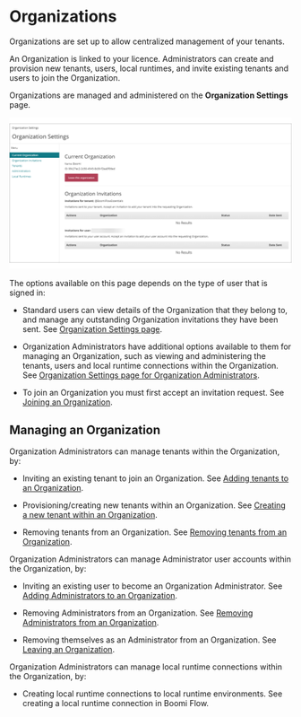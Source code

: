 # Organizations

<head>
  <meta name="guidename" content="Flow"/>
  <meta name="context" content="GUID-bd4d88aa-6da0-471a-b0bb-4ac481804747"/>
</head>


Organizations are set up to allow centralized management of your tenants.

An Organization is linked to your licence. Administrators can create and provision new tenants, users, local runtimes, and invite existing tenants and users to join the Organization.

Organizations are managed and administered on the **Organization Settings** page.

![The Organization Settings page](../Images/img-flo-Organizations_Page_69c07d50-bc77-4b73-800b-7fc8d9d4d83e.png)

The options available on this page depends on the type of user that is signed in:

-   Standard users can view details of the Organization that they belong to, and manage any outstanding Organization invitations they have been sent. See [Organization Settings page](flo-Organizations_Page_5d231fef-6306-42be-83b1-606ea13293df.md).

-   Organization Administrators have additional options available to them for managing an Organization, such as viewing and administering the tenants, users and local runtime connections within the Organization. See [Organization Settings page for Organization Administrators](flo-Organizations_Page_Administrators_8c6caca0-abab-41b2-8469-3f07ecd02ec6.md).

-   To join an Organization you must first accept an invitation request. See [Joining an Organization](flo-Organizations_Joining_Organizations_e0bf8f6d-9d07-49ae-8496-302a2926d4d2.md).


## Managing an Organization

Organization Administrators can manage tenants within the Organization, by:

-   Inviting an existing tenant to join an Organization. See [Adding tenants to an Organization](flo-Organizations_Adding_Tenants_af7f41a8-a5f4-497f-ab5d-a3f14b4e005d.md).

-   Provisioning/creating new tenants within an Organization. See [Creating a new tenant within an Organization](flo-Organizations_Provisioning_Tenants_2b461501-301f-40a7-80e5-d6c54e5eb546.md).

-   Removing tenants from an Organization. See [Removing tenants from an Organization](flo-Organizations_Removing_Tenants_114becc7-aabe-4e06-8528-70b5d6dce067.md).


Organization Administrators can manage Administrator user accounts within the Organization, by:

-   Inviting an existing user to become an Organization Administrator. See [Adding Administrators to an Organization](flo-Organizations_Adding_Administrators_9aaffe3f-1345-45b0-9f46-0354565074ee.md).

-   Removing Administrators from an Organization. See [Removing Administrators from an Organization](flo-Organizations_Removing_Users_30c052ed-ad1f-473c-a444-a8109f443829.md).

-   Removing themselves as an Administrator from an Organization. See [Leaving an Organization](flo-Organizations_Leaving_Organizations_ebcf4141-c761-4aba-a21b-5d2ac2cd0932.md).


Organization Administrators can manage local runtime connections within the Organization, by:

-   Creating local runtime connections to local runtime environments. See creating a local runtime connection in Boomi Flow.